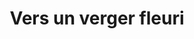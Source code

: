 ---
index: 420
type_of_section: "fullimage"
title: "Vers un verger fleuri"
sub-title: "Notre partenaire <b>Graines Hubert</b> a fourni plusieurs milliers de bulbes à fleurs. Ils sont mis en place au pied de chacun des fruitiers."
text:
   position: 9
   background: "dark"
image:
  file: "assets/images/plantation-bulbes-fp-a.jpg"
  description: "Vers un verger fleuri"
  author: Yves KLEIN
  author_link: 
---